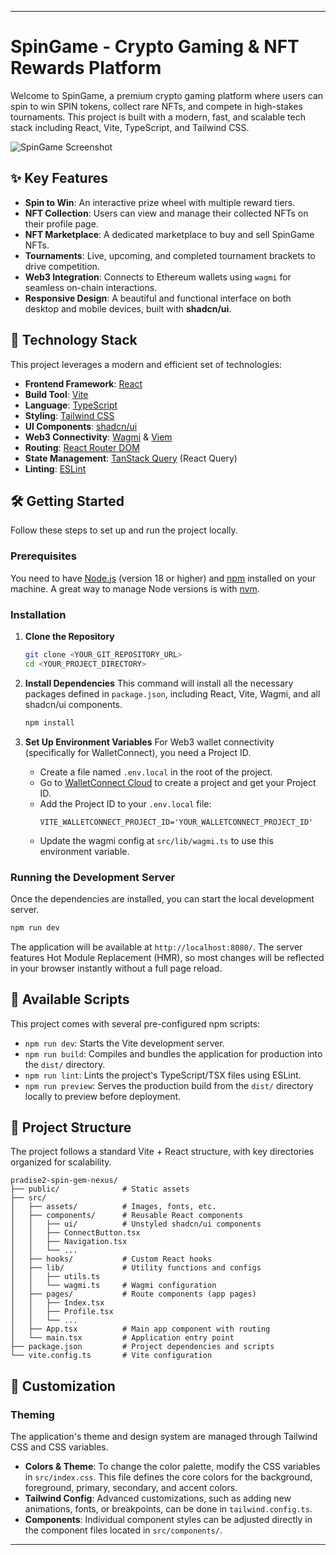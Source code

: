 
---

# SpinGame - Crypto Gaming & NFT Rewards Platform

Welcome to SpinGame, a premium crypto gaming platform where users can spin to win SPIN tokens, collect rare NFTs, and compete in high-stakes tournaments. This project is built with a modern, fast, and scalable tech stack including React, Vite, TypeScript, and Tailwind CSS.

![SpinGame Screenshot](https://lovable.dev/opengraph-image-p98pqg.png)

## ✨ Key Features

*   **Spin to Win**: An interactive prize wheel with multiple reward tiers.
*   **NFT Collection**: Users can view and manage their collected NFTs on their profile page.
*   **NFT Marketplace**: A dedicated marketplace to buy and sell SpinGame NFTs.
*   **Tournaments**: Live, upcoming, and completed tournament brackets to drive competition.
*   **Web3 Integration**: Connects to Ethereum wallets using `wagmi` for seamless on-chain interactions.
*   **Responsive Design**: A beautiful and functional interface on both desktop and mobile devices, built with **shadcn/ui**.

## 🚀 Technology Stack

This project leverages a modern and efficient set of technologies:

*   **Frontend Framework**: [React](https://react.dev/)
*   **Build Tool**: [Vite](https://vitejs.dev/)
*   **Language**: [TypeScript](https://www.typescriptlang.org/)
*   **Styling**: [Tailwind CSS](https://tailwindcss.com/)
*   **UI Components**: [shadcn/ui](https://ui.shadcn.com/)
*   **Web3 Connectivity**: [Wagmi](https://wagmi.sh/) & [Viem](https://viem.sh/)
*   **Routing**: [React Router DOM](https://reactrouter.com/)
*   **State Management**: [TanStack Query](https://tanstack.com/query/latest) (React Query)
*   **Linting**: [ESLint](https://eslint.org/)

## 🛠️ Getting Started

Follow these steps to set up and run the project locally.

### Prerequisites

You need to have [Node.js](https://nodejs.org/) (version 18 or higher) and [npm](https://www.npmjs.com/) installed on your machine. A great way to manage Node versions is with [nvm](https://github.com/nvm-sh/nvm).

### Installation

1.  **Clone the Repository**
    ```sh
    git clone <YOUR_GIT_REPOSITORY_URL>
    cd <YOUR_PROJECT_DIRECTORY>
    ```

2.  **Install Dependencies**
    This command will install all the necessary packages defined in `package.json`, including React, Vite, Wagmi, and all shadcn/ui components.
    ```sh
    npm install
    ```

3.  **Set Up Environment Variables**
    For Web3 wallet connectivity (specifically for WalletConnect), you need a Project ID.
    *   Create a file named `.env.local` in the root of the project.
    *   Go to [WalletConnect Cloud](https://cloud.walletconnect.com/) to create a project and get your Project ID.
    *   Add the Project ID to your `.env.local` file:
        ```
        VITE_WALLETCONNECT_PROJECT_ID='YOUR_WALLETCONNECT_PROJECT_ID'
        ```
    *   Update the wagmi config at `src/lib/wagmi.ts` to use this environment variable.

### Running the Development Server

Once the dependencies are installed, you can start the local development server.

```sh
npm run dev
```

The application will be available at `http://localhost:8080/`. The server features Hot Module Replacement (HMR), so most changes will be reflected in your browser instantly without a full page reload.

## 📜 Available Scripts

This project comes with several pre-configured npm scripts:

*   `npm run dev`: Starts the Vite development server.
*   `npm run build`: Compiles and bundles the application for production into the `dist/` directory.
*   `npm run lint`: Lints the project's TypeScript/TSX files using ESLint.
*   `npm run preview`: Serves the production build from the `dist/` directory locally to preview before deployment.

## 📁 Project Structure

The project follows a standard Vite + React structure, with key directories organized for scalability.

```
pradise2-spin-gem-nexus/
├── public/              # Static assets
├── src/
│   ├── assets/          # Images, fonts, etc.
│   ├── components/      # Reusable React components
│   │   ├── ui/          # Unstyled shadcn/ui components
│   │   ├── ConnectButton.tsx
│   │   ├── Navigation.tsx
│   │   └── ...
│   ├── hooks/           # Custom React hooks
│   ├── lib/             # Utility functions and configs
│   │   ├── utils.ts
│   │   └── wagmi.ts     # Wagmi configuration
│   ├── pages/           # Route components (app pages)
│   │   ├── Index.tsx
│   │   ├── Profile.tsx
│   │   └── ...
│   ├── App.tsx          # Main app component with routing
│   └── main.tsx         # Application entry point
├── package.json         # Project dependencies and scripts
└── vite.config.ts       # Vite configuration
```

## 🎨 Customization

### Theming

The application's theme and design system are managed through Tailwind CSS and CSS variables.

*   **Colors & Theme**: To change the color palette, modify the CSS variables in `src/index.css`. This file defines the core colors for the background, foreground, primary, secondary, and accent colors.
*   **Tailwind Config**: Advanced customizations, such as adding new animations, fonts, or breakpoints, can be done in `tailwind.config.ts`.
*   **Components**: Individual component styles can be adjusted directly in the component files located in `src/components/`.

---
